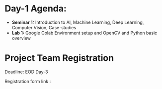 # Day-1 Agenda:

  * **Seminar 1:** Introduction to AI, Machine Learning, Deep Learning, Computer Vision, Case-studies
  * **Lab 1:** Google Colab Environment setup and OpenCV and Python basic overview 
    


# Project Team Registration

Deadline: EOD Day-3

Registration form link :  

